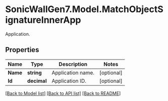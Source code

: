 # SonicWallGen7.Model.MatchObjectSignatureInnerApp
Application.

## Properties

Name | Type | Description | Notes
------------ | ------------- | ------------- | -------------
**Name** | **string** | Application name. | [optional] 
**Id** | **decimal** | Application ID. | [optional] 

[[Back to Model list]](../README.md#documentation-for-models) [[Back to API list]](../README.md#documentation-for-api-endpoints) [[Back to README]](../README.md)

